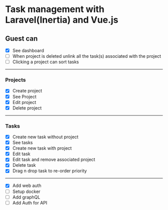 # Task management with Laravel(Inertia) and Vue.js

## Guest can

- [x] See dashboard  
- [ ] When project is deleted unlink all the task(s) associated with the project  
- [ ] Clicking a project can sort tasks

---

### Projects

- [x] Create project  
- [x] See Project  
- [x] Edit project  
- [x] Delete project

---

### Tasks

- [x] Create new task without project
- [x] See tasks  
- [x] Create new task with project
- [x] Edit task
- [x] Edit task and remove associated project
- [x] Delete task
- [x] Drag n drop task to re-order priority

---

- [x] Add web auth
- [ ] Setup docker
- [ ] Add graphQL
- [ ] Add Auth for API
